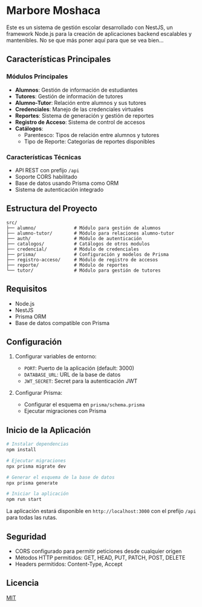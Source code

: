 # Marbore Moshaca

Este es un sistema de gestión escolar desarrollado con NestJS, un framework Node.js para la creación de aplicaciones backend escalables y mantenibles. No se que más poner aquí para que se vea bien...

## Características Principales

### Módulos Principales
- **Alumnos**: Gestión de información de estudiantes
- **Tutores**: Gestión de información de tutores
- **Alumno-Tutor**: Relación entre alumnos y sus tutores
- **Credenciales**: Manejo de las credenciales virtuales
- **Reportes**: Sistema de generación y gestión de reportes
- **Registro de Acceso**: Sistema de control de accesos
- **Catálogos**: 
  - Parentesco: Tipos de relación entre alumnos y tutores
  - Tipo de Reporte: Categorías de reportes disponibles

### Características Técnicas
- API REST con prefijo `/api`
- Soporte CORS habilitado
- Base de datos usando Prisma como ORM
- Sistema de autenticación integrado

## Estructura del Proyecto

```
src/
├── alumno/              # Módulo para gestión de alumnos
├── alumno-tutor/        # Módulo para relaciones alumno-tutor
├── auth/                # Módulo de autenticación
├── catalogos/           # Catálogos de otros modulos
├── credencial/          # Módulo de credenciales
├── prisma/              # Configuración y modelos de Prisma
├── registro-acceso/     # Módulo de registro de accesos
├── reporte/             # Módulo de reportes
└── tutor/               # Módulo para gestión de tutores
```

## Requisitos
- Node.js
- NestJS
- Prisma ORM
- Base de datos compatible con Prisma

## Configuración
1. Configurar variables de entorno:
   - `PORT`: Puerto de la aplicación (default: 3000)
   - `DATABASE_URL`: URL de la base de datos
   - `JWT_SECRET`: Secret para la autenticación JWT

2. Configurar Prisma:
   - Configurar el esquema en `prisma/schema.prisma`
   - Ejecutar migraciones con Prisma

## Inicio de la Aplicación
```bash
# Instalar dependencias
npm install

# Ejecutar migraciones
npx prisma migrate dev

# Generar el esquema de la base de datos
npx prisma generate

# Iniciar la aplicación
npm run start
```

La aplicación estará disponible en `http://localhost:3000` con el prefijo `/api` para todas las rutas.

## Seguridad
- CORS configurado para permitir peticiones desde cualquier origen
- Métodos HTTP permitidos: GET, HEAD, PUT, PATCH, POST, DELETE
- Headers permitidos: Content-Type, Accept

## Licencia
[MIT](LICENSE)